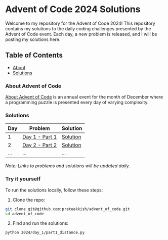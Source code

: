 # Advent of Code 2024 Solutions

Welcome to my repository for the Advent of Code 2024! This repository contains my solutions to the daily coding challenges presented by the Advent of Code event. Each day, a new problem is released, and I will be posting my solutions here.

## Table of Contents
- [About](#about-advent-of-code)
- [Solutions](#solutions)

### About Advent of Code
[About Advent of Code](https://adventofcode.com/2024/about) is an annual event for the month of December where a programming puzzle is presented every day of varying complexity.

### Solutions
| Day | Problem | Solution |
|-----|---------|----------|
| 1   | [Day 1 - Part 1](https://adventofcode.com/2024/day/1) | [Solution](./2024/day_1/part1_distance.py) |
| 2   | [Day 2 - Part 2](https://adventofcode.com/2024/day/1) | [Solution](./2024/day_1/part2_similarity.py) |
| ... | ... | ... |

_Note: Links to problems and solutions will be updated daily._

### Try it yourself

To run the solutions locally, follow these steps:

1. Clone the repo:
```bash
git clone git@github.com:prateekkish/advent_of_code.git
cd advent_of_code
```

2. Find and run the solutions:
```bash
python 2024/day_1/part1_distance.py
```